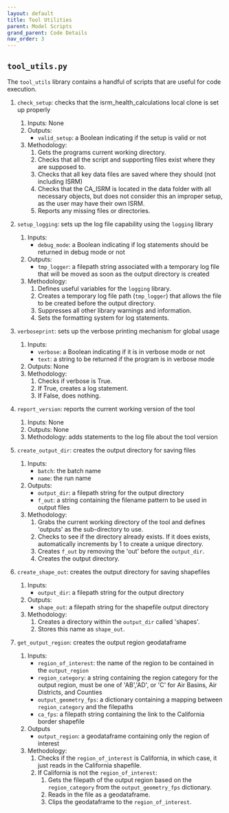 ```yaml
---
layout: default
title: Tool Utilities
parent: Model Scripts
grand_parent: Code Details
nav_order: 3
---
```


## `tool_utils.py` 
The `tool_utils` library contains a handful of scripts that are useful for code execution.

1. `check_setup`: checks that the isrm_health_calculations local clone is set up properly
   1. Inputs: None
   2. Outputs:
      * `valid_setup`: a Boolean indicating if the setup is valid or not
   3. Methodology:
      1. Gets the programs current working directory.
      2. Checks that all the script and supporting files exist where they are supposed to.
      3. Checks that all key data files are saved where they should (not including ISRM)
      4. Checks that the CA_ISRM is located in the data folder with all necessary objects, but does not consider this an improper setup, as the user may have their own ISRM.
      5. Reports any missing files or directories.

2. `setup_logging`: sets up the log file capability using the `logging` library
   1. Inputs:
      * `debug_mode`: a Boolean indicating if log statements should be returned in debug mode or not
   2. Outputs:
      * `tmp_logger`: a filepath string associated with a temporary log file that will be moved as soon as the output directory is created
   3. Methodology:
      1. Defines useful variables for the `logging` library.
      2. Creates a temporary log file path (`tmp_logger`) that allows the file to be created before the output directory.
      3. Suppresses all other library warnings and information.
      4. Sets the formatting system for log statements.

3. `verboseprint`: sets up the verbose printing mechanism for global usage
   1. Inputs:
      * `verbose`: a Boolean indicating if it is in verbose mode or not
      * `text`: a string to be returned if the program is in verbose mode
   2. Outputs: None
   3. Methodology:
      1. Checks if verbose is True.
      2. If True, creates a log statement.
      3. If False, does nothing. 

4. `report_version`: reports the current working version of the tool
   1. Inputs: None
   2. Outputs: None
   3. Methodology: adds statements to the log file about the tool version

5. `create_output_dir`: creates the output directory for saving files
   1. Inputs:
      * `batch`: the batch name 
      * `name`: the run name
   2. Outputs:
      * `output_dir`: a filepath string for the output directory
      * `f_out`: a string containing the filename pattern to be used in output files
   3. Methodology:
      1. Grabs the current working directory of the tool and defines 'outputs' as the sub-directory to use.
      2. Checks to see if the directory already exists. If it does exists, automatically increments by 1 to create a unique directory.
      3. Creates `f_out` by removing the 'out' before the `output_dir`.
      4. Creates the output directory.

6. `create_shape_out`: creates the output directory for saving shapefiles
   1. Inputs:
      * `output_dir`: a filepath string for the output directory
   2. Outputs:
      * `shape_out`: a filepath string for the shapefile output directory
   3. Methodology:
      1. Creates a directory within the `output_dir` called 'shapes'.
      2. Stores this name as `shape_out`.

7. `get_output_region`: creates the output region geodataframe
   1. Inputs:
      * `region_of_interest`:  the name of the region to be contained in the `output_region`
      * `region_category`: a string containing the region category for the output region, must be one of 'AB','AD', or 'C' for Air Basins, Air Districts, and Counties
      * `output_geometry_fps`: a dictionary containing a mapping between `region_category` and the filepaths
      * `ca_fps`: a filepath string containing the link to the California border shapefile
   2. Outputs
      * `output_region`: a geodataframe containing only the region of interest
   3. Methodology:
      1. Checks if the `region_of_interest` is California, in which case, it just reads in the California shapefile.
      2. If California is not the `region_of_interest`:
         1. Gets the filepath of the output region based on the `region_category` from the `output_geometry_fps` dictionary.
         2. Reads in the file as a geodataframe.
         3. Clips the geodataframe to the `region_of_interest`.
